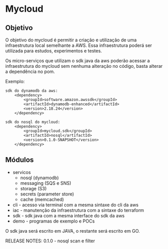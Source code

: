 # Mycloud

## Objetivo

O objetivo do mycloud é permitir a criação e utilização de uma infraestrutura local semelhante a AWS.
Essa infraestrutura poderá ser utilizada para estudos, experimentos e testes.

Os micro-serviços que utilizam o sdk java da aws poderão acessar a infraestrutura do mycloud sem nenhuma alteração no código, basta alterar a dependência no pom.

Exemplo:

    sdk do dynamodb da aws:
        <dependency>
            <groupId>software.amazon.awssdk</groupId>
            <artifactId>dynamodb-enhanced</artifactId>
            <version>2.18.24</version>
        </dependency>

    sdk do nosql do mycloud:
        <dependency>
            <groupId>mycloud.sdk</groupId>
            <artifactId>nosql</artifactId>
            <version>0.1.0-SNAPSHOT</version>
        </dependency>

## Módulos

- servicos
    - nosql (dynamodb)
    - messaging (SQS e SNS)
    - storage (S3)
    - secrets (parameter store)
    - cache (memcached)
- cli - acesso via terminal com a mesma sintaxe do cli da aws
- iac - manutenção da infraestrutura com a sintaxe do terraform
- sdk - sdk java com a mesma interface do sdk da aws
- demo - programas de exemplo e POCs

O sdk java será escrito em JAVA, o restante será escrito em GO.

RELEASE NOTES:
0.1.0 - nosql scan e filter

